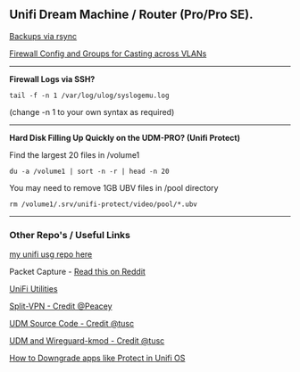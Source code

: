 ## Unifi Dream Machine / Router (Pro/Pro SE).

[Backups via rsync](rsync-backup.md)

[Firewall Config and Groups for Casting across VLANs](unifi-casting-firewall-rules.md)

----

<b> Firewall Logs via SSH? </b>

```tail -f -n 1 /var/log/ulog/syslogemu.log```

(change -n 1 to your own syntax as required)

----

<b> Hard Disk Filling Up Quickly on the UDM-PRO? (Unifi Protect) </b>

Find the largest 20 files in /volume1

```
du -a /volume1 | sort -n -r | head -n 20
```

You may need to remove 1GB UBV files in /pool directory

```
rm /volume1/.srv/unifi-protect/video/pool/*.ubv
```

----

### Other Repo's / Useful Links

[my unifi usg repo here](https://github.com/SystemJargon/unifi-usg)

Packet Capture - [Read this on Reddit](https://www.reddit.com/r/Ubiquiti/comments/ho19aw/capturing_udm_pro_wan_traffic_directly_into/)

[UniFi Utilities](https://github.com/unifi-utilities)

[Split-VPN - Credit @Peacey](https://github.com/peacey/split-vpn)

[UDM Source Code - Credit @tusc](https://github.com/tusc/UDM-source-code)

[UDM and Wireguard-kmod - Credit @tusc](https://github.com/tusc/wireguard-kmod)

[How to Downgrade apps like Protect in Unifi OS](how-to-downgrade-apps.md)
